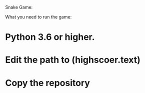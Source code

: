 Snake Game:

What you need to run the game:

# Python 3.6 or higher.
# Edit the path to (highscoer.text)
# Copy the repository
